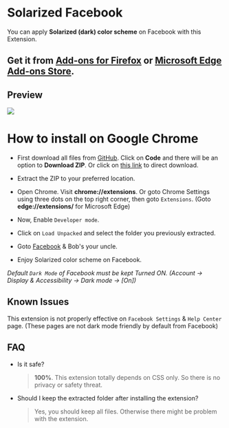 # Solarized Facebook
You can apply **Solarized (dark) color scheme** on Facebook with this Extension.

## Get it from [Add-ons for Firefox](https://addons.mozilla.org/en-US/firefox/addon/solarized-facebook/) or [Microsoft Edge Add-ons Store](https://microsoftedge.microsoft.com/addons/detail/efcmongnickjmdjpfnbdgmjinjglobci).

## Preview
![](https://i.imgur.com/qPmBknr.jpg)

# How to install on Google Chrome

* First download all files from [GitHub](https://github.com/RHJihan/Solarized-Facebook). Click on **Code** and there will be an option to **Download ZIP**. Or click on [this link](https://github.com/RHJihan/Solarized-Facebook/archive/master.zip) to direct download.

* Extract the ZIP to your preferred location.

* Open Chrome. Visit **chrome://extensions**. Or goto Chrome Settings using three dots on the top right corner, then goto `Extensions`. (Goto **edge://extensions/** for Microsoft Edge)

* Now, Enable `Developer mode`.

* Click on `Load Unpacked` and select the folder you previously extracted.

* Goto [Facebook](https://www.facebook.com/) & Bob's your uncle.

* Enjoy Solarized color scheme on Facebook.

*Default `Dark Mode` of Facebook must be kept Turned ON. (Account -> Display & Accessibility -> Dark mode -> [On])*

Known Issues
------------
This extension is not properly effective on `Facebook Settings` & `Help Center` page. (These pages are not dark mode friendly by default from Facebook)

## FAQ
* Is it safe?
  >  **100%**. This extension totally depends on CSS only. So there is no privacy or safety threat.
* Should I keep the extracted folder after installing the extension?
  >  Yes, you should keep all files. Otherwise there might be problem with the extension.
